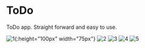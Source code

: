 # ToDo

ToDo app. Straight forward and easy to use.


![1](https://user-images.githubusercontent.com/61618744/148790958-ba5f10ec-e587-46bd-81ba-3f04e571a71d.jpg){:height="100px" width="75px"}
![2](https://user-images.githubusercontent.com/61618744/148790982-c736a4ad-1b4d-44ab-a3ac-fcfa142552fb.jpg)
![3](https://user-images.githubusercontent.com/61618744/148791001-d5eb0f20-0501-40ec-bb2c-e134bbf79d59.jpg)
![4](https://user-images.githubusercontent.com/61618744/148791011-7c2969c2-2650-4ef0-827a-69268eb16045.jpg)
![5](https://user-images.githubusercontent.com/61618744/148791017-e313b553-f327-4306-a3aa-aeeb4cdee36f.jpg)
